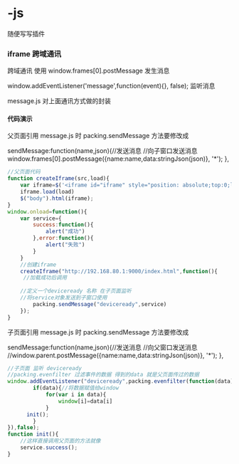 # -js
随便写写插件

### iframe 跨域通讯 

跨域通讯  使用 window.frames[0].postMessage 发生消息 

window.addEventListener('message',function(event){}, false); 监听消息

message.js 对上面通讯方式做的封装

#### 代码演示

父页面引用 message.js 时 
packing.sendMessage 方法要修改成

sendMessage:function(name,json){//发送消息
		//向子窗口发送消息
		window.frames[0].postMessage({name:name,data:stringJson(json)}, '*');
},

```javascript
//父页面代码
function createIframe(src,load){
	var iframe=$('<iframe id="iframe" style="position: absolute;top:0;left:0;height:100%;width:100%;margin: 0; padding: 0;border: 0;" src="'+src+'"></iframe>');
	iframe.load(load)
	$("body").html(iframe);
}
window.onload=function(){
    var service={
        success:function(){
            alert("成功")
        },error:function(){
            alert("失败")
        }
    }
    //创建iframe  
	createIframe("http://192.168.80.1:9000/index.html",function(){
     //加载成功后调用
        
    //定义一个deviceready 名称 在子页面监听
    //将service对象发送到子窗口使用
		packing.sendMessage("deviceready",service)
	});
}
```

子页面引用 message.js 时 
packing.sendMessage 方法要修改成

sendMessage:function(name,json){//发送消息
	//向父窗口发送消息
	//window.parent.postMessage({name:name,data:stringJson(json)}, '*');
},

```javascript
//子页面 监听 deviceready
//packing.evenfilter 过滤事件的数据 得到的data 就是父页面传过的数据 
window.addEventListener("deviceready",packing.evenfilter(function(data){
		if(data){//将数据赋值给window
			for(var i in data){
				window[i]=data[i]
			}
      init();
		}
}),false);
function init(){
    //这样直接调用父页面的方法就像
    service.success();
}
```


